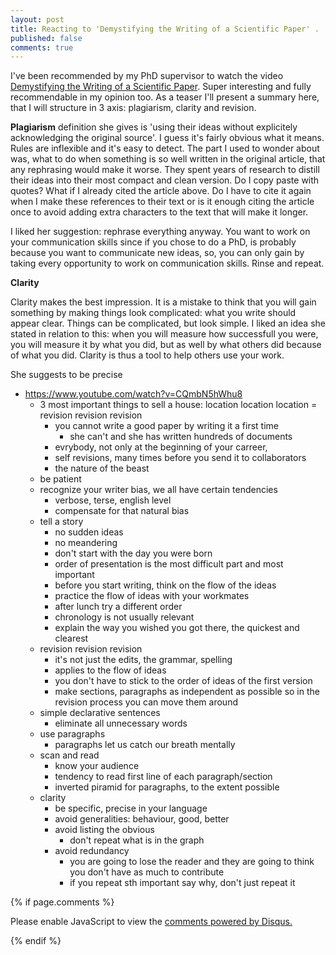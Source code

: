 ```yaml
---
layout: post
title: Reacting to 'Demystifying the Writing of a Scientific Paper' .
published: false
comments: true
---
```


   
I've been recommended by my PhD supervisor to watch the video [Demystifying the Writing of a Scientific Paper](https://www.youtube.com/watch?v=CQmbN5hWhu8).
Super interesting and fully recommendable in my opinion too. As a teaser I'll 
present a summary here, that I will structure in 3 axis: plagiarism, clarity and revision.

**Plagiarism** definition she gives is 'using their ideas without explicitely acknowledging the original source'.
I guess it's fairly obvious what it means. Rules are inflexible and it's easy to detect.
The part I used to wonder about was, what to do when something is so well written in the 
original article, that any rephrasing would make it worse. 
They spent years of research to distill their ideas into their most compact and clean version. 
Do I copy paste with quotes?
What if I already cited the article above. Do I have to cite it again when I make these
references to their text or is it enough citing the article once to avoid adding extra
characters to the text that will make it longer.

I liked her suggestion: rephrase everything anyway. You want to work on your communication skills
since if you chose to do a PhD, is probably because you want to communicate new ideas, 
so, you can only gain by taking every opportunity to work on communication skills. Rinse and repeat.

**Clarity**

Clarity makes the best impression. It is a mistake to think that you will gain
something by making things look complicated: what you write should appear clear.
Things can be complicated, but look simple.
I liked an idea she stated in relation to this: when you will measure how successfull
you were, you will measure it by what you did, but as well by what others did
because of what you did. Clarity is thus a tool to help others use your work.
 
She suggests to be precise

- https://www.youtube.com/watch?v=CQmbN5hWhu8
  - 3 most important things to sell a house: location location location = revision revision revision
    - you cannot write a good paper by writing it a first time
      - she can't and she has written hundreds of documents
    - evrybody, not only at the beginning of your carreer, 
    - self revisions, many times before you send it to collaborators
    - the nature of the beast
  - be patient
  - recognize your writer bias, we all have certain tendencies
    - verbose, terse, english level
    - compensate for that natural bias
  - tell a story
    - no sudden ideas
    - no meandering
    - don't start with the day you were born
    - order of presentation is the most difficult part and most important
    - before you start writing, think on the flow of the ideas
    - practice the flow of ideas with your workmates
    - after lunch try a different order
    - chronology is not usually relevant
    - explain the way you wished you got there, the quickest and clearest
  - revision revision revision
    - it's not just the edits, the grammar, spelling
    - applies to the flow of ideas
    - you don't have to stick to the order of ideas of the first version
    - make sections, paragraphs as independent as possible so in the revision process you can move them around
  - simple declarative sentences
    - eliminate all unnecessary words
  - use paragraphs
    - paragraphs let us catch our breath mentally
  - scan and read
    - know your audience
    - tendency to read first line of each paragraph/section
    - inverted piramid for paragraphs, to the extent possible
  - clarity 
    - be specific, precise in your language
    - avoid generalities: behaviour, good, better
    - avoid listing the obvious
      - don't repeat what is in the graph
    - avoid redundancy
      - you are going to lose the reader and they are going to think you don't have as much to contribute
      - if you repeat sth important say why, don't just repeat it









{% if page.comments %} 



<div id="disqus_thread"></div>
<script>

/**
*  RECOMMENDED CONFIGURATION VARIABLES: EDIT AND UNCOMMENT THE SECTION BELOW TO INSERT DYNAMIC VALUES FROM YOUR PLATFORM OR CMS.
*  LEARN WHY DEFINING THESE VARIABLES IS IMPORTANT: https://disqus.com/admin/universalcode/#configuration-variables*/
/*
var disqus_config = function () {
this.page.url = PAGE_URL;  // Replace PAGE_URL with your page's canonical URL variable
this.page.identifier = PAGE_IDENTIFIER; // Replace PAGE_IDENTIFIER with your page's unique identifier variable
};
*/
(function() { // DON'T EDIT BELOW THIS LINE
var d = document, s = d.createElement('script');
s.src = 'https://https-lucehe-github-io.disqus.com/embed.js';
s.setAttribute('data-timestamp', +new Date());
(d.head || d.body).appendChild(s);
})();
</script>
<noscript>Please enable JavaScript to view the <a href="https://disqus.com/?ref_noscript">comments powered by Disqus.</a></noscript>



{% endif %}

